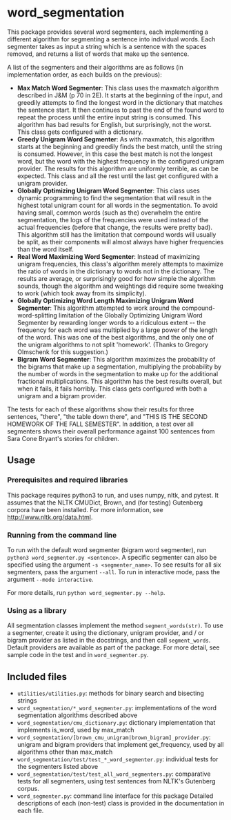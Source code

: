 # word_segmentation

This package provides several word segmenters, each implementing a different algorithm for segmenting a sentence into individual words.  Each segmenter takes as input a string which is a sentence with the spaces removed, and returns a list of words that make up the sentence.

A list of the segmenters and their algorithms are as follows (in implementation order, as each builds on the previous):
* **Max Match Word Segmenter**:  This class uses the maxmatch algorithm described in J&M (p 70 in 2E).  It starts at the beginning of the input, and greedily attempts to find the longest word in the dictionary that matches the sentence start.  It then continues to past the end of the found word to repeat the process until the entire input string is consumed.  This algorithm has bad results for English, but surprisingly, not the worst.  This class gets configured with a dictionary.
* **Greedy Unigram Word Segmenter**:  As with maxmatch, this algorithm starts at the beginning and greedily finds the best match, until the string is consumed.  However, in this case the best match is not the longest word, but the word with the highest frequency in the configured unigram provider.  The results for this algorithm are uniformly terrible, as can be expected.  This class and all the rest until the last get configured with a unigram provider.
* **Globally Optimizing Unigram Word Segmenter**:  This class uses dynamic programming to find the segmentation that will result in the highest total unigram count for all words in the segmentation.  To avoid having small, common words (such as the) overwhelm the entire segmentation, the logs of the frequencies were used instead of the actual frequencies (before that change, the results were pretty bad).  This algorithm still has the limitation that compound words will usually be split, as their components will almost always have higher frequencies than the word itself.
* **Real Word Maximizing Word Segmenter**:  Instead of maximizing unigram frequencies, this class's algorithm merely attempts to maximize the ratio of words in the dictionary to words not in the dictionary.  The results are average, or surprisingly good for how simple the algorithm sounds, though the algorithm and weightings did require some tweaking to work (which took away from its simplicity).
* **Globally Optimizing Word Length Maximizing Unigram Word Segmenter**: This algorithm attempted to work around the compound-word-splitting limitation of the Globally Optimizing Unigram Word Segmenter by rewarding longer words to a ridiculous extent -- the frequency for each word was multiplied by a large power of the length of the word.  This was one of the best algorithms, and the only one of the unigram algorithms to not split 'homework'.  (Thanks to Gregory Olmschenk for this suggestion.)
* **Bigram Word Segmenter**: This algorithm maximizes the probability of the bigrams that make up a segmentation, multiplying the probability by the number of words in the segmentation to make up for the additional fractional multiplications.  This algorithm has the best results overall, but when it fails, it fails horribly.  This class gets configured with both a unigram and a bigram provider.

The tests for each of these algorithms show their results for three sentences, "there", "the table down there", and "THIS IS THE SECOND HOMEWORK OF THE FALL SEMESTER".  In addition, a test over all segmenters shows their overall performance against 100 sentences from Sara Cone Bryant's stories for children.


## Usage
### Prerequisites and required libraries
This package requires python3 to run, and uses numpy, nltk, and pytest. It assumes that the NLTK CMUDict, Brown, and (for testing) Gutenberg corpora have been installed. For more information, see http://www.nltk.org/data.html.

### Running from the command line
To run with the default word segmenter (bigram word segmenter), run `python3 word_segmenter.py <sentence>`.  A specific segmenter can also be specified using the argument `-s <segmenter_name>`.  To see results for all six segmenters, pass the argument `--all`.  To run in interactive mode, pass the argument `--mode interactive`.

For more details, run `python word_segmenter.py --help`.

### Using as a library
All segmentation classes implement the method `segment_words(str)`.  To use a segmenter, create it using the dictionary, unigram provider, and / or bigram provider as listed in the docstrings, and then call `segment_words`.  Default providers are available as part of the package.  For more detail, see sample code in the test and in `word_segmenter.py`. 


## Included files
* `utilities/utilities.py`: methods for binary search and bisecting strings
* `word_segmentation/*_word_segmenter.py`: implementations of the word segmentation algorithms described above
* `word_segmentation/cmu_dictionary.py`: dictionary implementation that implements is_word, used by max_match
* `word_segmentation/[brown_cmu_unigram|brown_bigram]_provider.py`: unigram and bigram providers that implement get_frequency, used by all algorithms other than max_match
* `word_segmentation/test/test_*_word_segmenter.py`: individual tests for the segmenters listed above
* `word_segmentation/test/test_all_word_segmenters.py`: comparative tests for all segmenters, using test sentences from NLTK's Gutenberg corpus.
* `word_segmenter.py`: command line interface for this package
Detailed descriptions of each (non-test) class is provided in the documentation in each file.
